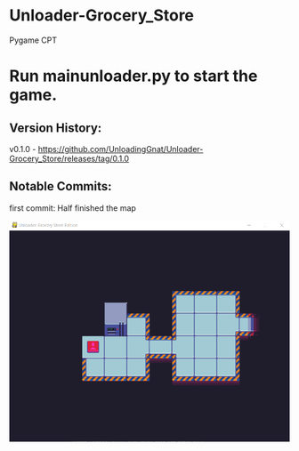 # Unloader-Grocery_Store
Pygame CPT



# Run mainunloader.py to start the game.



## Version History:
v0.1.0 - https://github.com/UnloadingGnat/Unloader-Grocery_Store/releases/tag/0.1.0


## Notable Commits:
first commit: Half finished the map


![Image of Map](https://raw.githubusercontent.com/UnloadingGnat/Unloader-Grocery_Store/master/unloader8.png)
